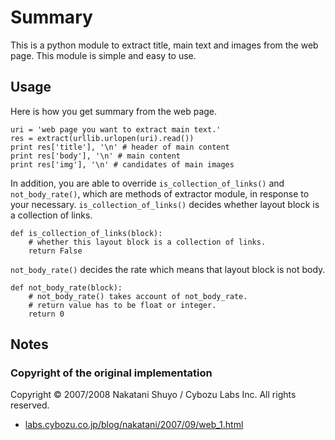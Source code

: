 Summary
=======

This is a python module to extract title, main text and images from the web page. This module is simple and easy to use.

## Usage

Here is how you get summary from the web page.

```
uri = 'web page you want to extract main text.'
res = extract(urllib.urlopen(uri).read())
print res['title'], '\n' # header of main content
print res['body'], '\n' # main content
print res['img'], '\n' # candidates of main images
```

In addition, you are able to override `is_collection_of_links()` and `not_body_rate()`, which are methods of extractor module, 
in response to your necessary. `is_collection_of_links()` decides whether layout block is a collection of links.

```
def is_collection_of_links(block):
    # whether this layout block is a collection of links.
    return False
```

`not_body_rate()` decides the rate which means that layout block is not body.

```
def not_body_rate(block):
    # not_body_rate() takes account of not_body_rate.
    # return value has to be float or integer.
    return 0
```

## Notes

### Copyright of the original implementation

Copyright © 2007/2008 Nakatani Shuyo / Cybozu Labs Inc. All rights reserved.

<ul>
    <li><a href="http://labs.cybozu.co.jp/blog/nakatani/2007/09/web_1.html">labs.cybozu.co.jp/blog/nakatani/2007/09/web_1.html</a></li>
</ul>
